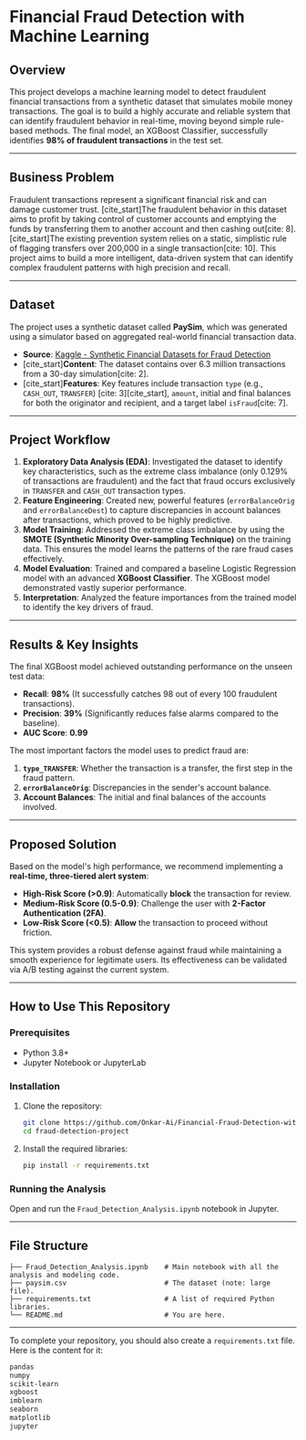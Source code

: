 # Financial Fraud Detection with Machine Learning

## Overview

This project develops a machine learning model to detect fraudulent financial transactions from a synthetic dataset that simulates mobile money transactions. The goal is to build a highly accurate and reliable system that can identify fraudulent behavior in real-time, moving beyond simple rule-based methods. The final model, an XGBoost Classifier, successfully identifies **98% of fraudulent transactions** in the test set.

-----

## Business Problem

Fraudulent transactions represent a significant financial risk and can damage customer trust. [cite\_start]The fraudulent behavior in this dataset aims to profit by taking control of customer accounts and emptying the funds by transferring them to another account and then cashing out[cite: 8]. [cite\_start]The existing prevention system relies on a static, simplistic rule of flagging transfers over 200,000 in a single transaction[cite: 10]. This project aims to build a more intelligent, data-driven system that can identify complex fraudulent patterns with high precision and recall.

-----

## Dataset

The project uses a synthetic dataset called **PaySim**, which was generated using a simulator based on aggregated real-world financial transaction data.

  * **Source**: [Kaggle - Synthetic Financial Datasets for Fraud Detection](https://www.kaggle.com/datasets/ealaxi/paysim1)
  * [cite\_start]**Content**: The dataset contains over 6.3 million transactions from a 30-day simulation[cite: 2].
  * [cite\_start]**Features**: Key features include transaction `type` (e.g., `CASH_OUT`, `TRANSFER`) [cite: 3][cite\_start], `amount`, initial and final balances for both the originator and recipient, and a target label `isFraud`[cite: 7].

-----

## Project Workflow

1.  **Exploratory Data Analysis (EDA)**: Investigated the dataset to identify key characteristics, such as the extreme class imbalance (only 0.129% of transactions are fraudulent) and the fact that fraud occurs exclusively in `TRANSFER` and `CASH_OUT` transaction types.
2.  **Feature Engineering**: Created new, powerful features (`errorBalanceOrig` and `errorBalanceDest`) to capture discrepancies in account balances after transactions, which proved to be highly predictive.
3.  **Model Training**: Addressed the extreme class imbalance by using the **SMOTE (Synthetic Minority Over-sampling Technique)** on the training data. This ensures the model learns the patterns of the rare fraud cases effectively.
4.  **Model Evaluation**: Trained and compared a baseline Logistic Regression model with an advanced **XGBoost Classifier**. The XGBoost model demonstrated vastly superior performance.
5.  **Interpretation**: Analyzed the feature importances from the trained model to identify the key drivers of fraud.

-----

## Results & Key Insights

The final XGBoost model achieved outstanding performance on the unseen test data:

  * **Recall**: **98%** (It successfully catches 98 out of every 100 fraudulent transactions).
  * **Precision**: **39%** (Significantly reduces false alarms compared to the baseline).
  * **AUC Score**: **0.99**

The most important factors the model uses to predict fraud are:

1.  **`type_TRANSFER`**: Whether the transaction is a transfer, the first step in the fraud pattern.
2.  **`errorBalanceOrig`**: Discrepancies in the sender's account balance.
3.  **Account Balances**: The initial and final balances of the accounts involved.

-----

## Proposed Solution

Based on the model's high performance, we recommend implementing a **real-time, three-tiered alert system**:

  * **High-Risk Score (\>0.9)**: Automatically **block** the transaction for review.
  * **Medium-Risk Score (0.5-0.9)**: Challenge the user with **2-Factor Authentication (2FA)**.
  * **Low-Risk Score (\<0.5)**: **Allow** the transaction to proceed without friction.

This system provides a robust defense against fraud while maintaining a smooth experience for legitimate users. Its effectiveness can be validated via A/B testing against the current system.

-----

## How to Use This Repository

### Prerequisites

  * Python 3.8+
  * Jupyter Notebook or JupyterLab

### Installation

1.  Clone the repository:
    ```bash
    git clone https://github.com/Onkar-Ai/Financial-Fraud-Detection-with-Machine-Learning.git
    cd fraud-detection-project
    ```
2.  Install the required libraries:
    ```bash
    pip install -r requirements.txt
    ```

### Running the Analysis

Open and run the `Fraud_Detection_Analysis.ipynb` notebook in Jupyter.

-----

## File Structure

```
├── Fraud_Detection_Analysis.ipynb    # Main notebook with all the analysis and modeling code.
├── paysim.csv                        # The dataset (note: large file).
├── requirements.txt                  # A list of required Python libraries.
└── README.md                         # You are here.
```

-----

To complete your repository, you should also create a `requirements.txt` file. Here is the content for it:

```txt
pandas
numpy
scikit-learn
xgboost
imblearn
seaborn
matplotlib
jupyter
```
